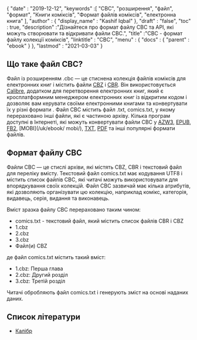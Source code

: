{
  "date" : "2019-12-12",
  "keywords" :[ "CBC", "розширення", "файл", "формат", "Книги коміксів", "Формат файлів коміксів", "електронна книга" ],
  "author" : {
    "display_name" : "Kashif Iqbal"
},
  "draft" : "false",
  "toc" : true,
  "description" :"Дізнайтеся про формат файлу CBC та API, які можуть створювати та відкривати файли CBC.",
  "title" :"CBC - формат файлу колекції коміксів",
  "linktitle" : "CBC",
  "menu" : {
    "docs" : {
      "parent" : "ebook"
}
},
  "lastmod" : "2021-03-03"
}

## Що таке файл CBC?

Файл із розширенням .cbc — це стиснена колекція файлів коміксів для електронних книг і містить файли [CBZ](/uk/ebook/cbz/) і [CBR](/uk/ebook/cbr/). Він використовується [Calibre](https://calibre-ebook.com/), додатком для перетворення електронних книг, який є кросплатформним менеджером електронних книг із відкритим кодом і дозволяє вам керувати своїми електронними книгами та конвертувати їх у різні формати . Файл CBC містить файл .txt, comics.txt, у якому перераховано інші файли, які є частиною архіву. Кілька програм доступні в Інтернеті, які можуть конвертувати файли CBC у [AZW3](/uk/ebook/azw3/), [EPUB](/uk/ebook/epub/), [FB2](/uk/ebook/fb2/), [MOBI](/uk/ebook/ mobi/), [TXT](/uk/word-processing/txt/), [PDF](/uk/pdf/) та інші популярні формати файлів.

## Формат файлу CBC

Файли CBC — це стислі архіви, які містять CBZ, CBR і текстовий файл для переліку вмісту. Текстовий файл comics.txt має кодування UTF8 і містить список файлів CBC, які читачі можуть використовувати для впорядкування своїх колекцій. Файл CBC зазвичай має кілька атрибутів, які дозволяють організувати цю колекцію, наприклад комікс, категорія, видавець, серія, видання та виконавець.

Вміст зразка файлу CBC перераховано таким чином:

* comics.txt - текстовий файл, який містить список файлів CBR і CBZ
* 1.cbz
* 2.cbz
* 3.cbz
* Файл(и) CBZ

де файл comics.txt містить такий вміст:

* 1.cbz: Перша глава
* 2.cbz: Другий розділ
* 3.cbz: Третій розділ

Читачі обробляють файл comics.txt і генерують зміст на основі наданих даних.

## Список літератури

* [Калібр](https://calibre-ebook.com/)

